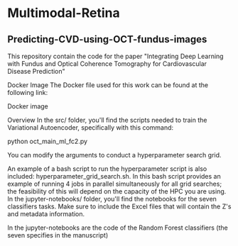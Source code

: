 # Multimodal-Retina

## Predicting-CVD-using-OCT-fundus-images
This repository contain the code for the paper "Integrating Deep Learning with Fundus and Optical Coherence Tomography for Cardiovascular Disease Prediction"

Docker Image
The Docker file used for this work can be found at the following link:

Docker image

Overview
In the src/ folder, you'll find the scripts needed to train the Variational Autoencoder, specifically with this command:

python oct_main_ml_fc2.py

You can modify the arguments to conduct a hyperparameter search grid.

An example of a bash script to run the hyperparameter script is also included: hyperparameter_grid_search.sh. In this bash script provides an example of running 4 jobs in parallel simultaneously for all grid searches; the feasibility of this will depend on the capacity of the HPC you are using. In the jupyter-notebooks/ folder, you'll find the notebooks for the seven classifiers tasks. Make sure to include the Excel files that will contain the Z's and metadata information.

In the jupyter-notebooks are the code of the Random Forest classifiers (the seven specifies in the manuscript)

